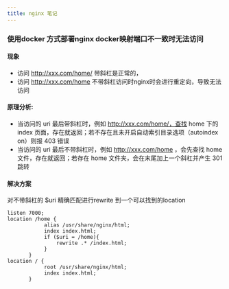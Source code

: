 ```yaml
---
title: nginx 笔记
---
```

### 使用docker 方式部署nginx  docker映射端口不一致时无法访问
#### 现象 
  - 访问 http://xxx.com/home/ 带斜杠是正常的， 
  - 访问 http://xxx.com/home 不带斜杠访问时nginx时会进行重定向，导致无法访问

#### 原理分析:
  - 当访问的 uri 最后带斜杠时，例如 http://xxx.com/home/，查找 home 下的 index 页面，存在就返回；若不存在且未开启自动索引目录选项（autoindex on）则报 403 错误
  - 当访问的 uri 最后不带斜杠时，例如 http://xxx.com/home ，会先查找 home 文件，存在就返回；若存在 home 文件夹，会在末尾加上一个斜杠并产生 301 跳转
  
#### 解决方案
对不带斜杠的 $uri 精确匹配进行rewrite 到一个可以找到的location
```
listen 7000;
location /home {
            alias /usr/share/nginx/html;
            index index.html;
            if ($uri = /home){
                rewrite .* /index.html;
            }
       }
location / {
            root /usr/share/nginx/html;
            index index.html;
       }
```
